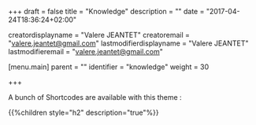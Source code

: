 +++
draft = false
title = "Knowledge"
description = ""
date = "2017-04-24T18:36:24+02:00"

creatordisplayname = "Valere JEANTET"
creatoremail = "valere.jeantet@gmail.com"
lastmodifierdisplayname = "Valere JEANTET"
lastmodifieremail = "valere.jeantet@gmail.com"

[menu.main]
parent = ""
identifier = "knowledge"
weight = 30

+++

A bunch of Shortcodes are available with this theme :

{{%children style="h2" description="true"%}}
